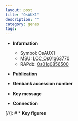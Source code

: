 ```yaml
---
layout: post
title: "OsAUX1"
description: ""
category: genes
tags: 
---
```


* **Information**  
    + Symbol: OsAUX1  
    + MSU: [LOC_Os01g63770](http://rice.uga.edu/cgi-bin/ORF_infopage.cgi?orf=LOC_Os01g63770)  
    + RAPdb: [Os01g0856500](http://rapdb.dna.affrc.go.jp/viewer/gbrowse_details/irgsp1?name=Os01g0856500)  

* **Publication**  

* **Genbank accession number**  

* **Key message**  

* **Connection**  

[//]: # * **Key figures**  


